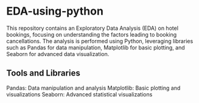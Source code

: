 # EDA-using-python
This repository contains an Exploratory Data Analysis (EDA) on hotel bookings, focusing on understanding the factors leading to booking cancellations. The analysis is performed using Python, leveraging libraries such as Pandas for data manipulation, Matplotlib for basic plotting, and Seaborn for advanced data visualization.
## Tools and Libraries
Pandas: Data manipulation and analysis
Matplotlib: Basic plotting and visualizations
Seaborn: Advanced statistical visualizations
